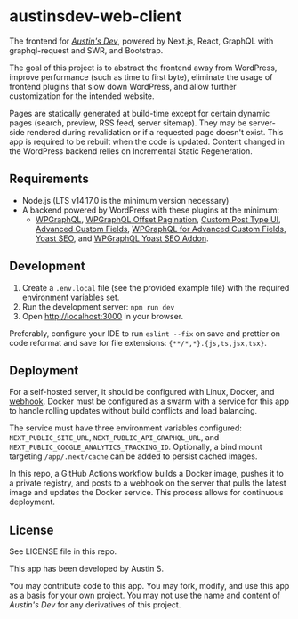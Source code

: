 # austinsdev-web-client

The frontend for _[Austin's Dev](https://austinsdev.com)_, powered by Next.js, React, GraphQL with graphql-request and SWR, and Bootstrap.

The goal of this project is to abstract the frontend away from WordPress, improve performance (such as time to first byte), eliminate the usage of frontend plugins that slow down WordPress, and allow further customization for the intended website.

Pages are statically generated at build-time except for certain dynamic pages (search, preview, RSS feed, server sitemap). They may be server-side rendered during revalidation or if a requested page doesn't exist. This app is required to be rebuilt when the code is updated. Content changed in the WordPress backend relies on Incremental Static Regeneration.

## Requirements

- Node.js (LTS v14.17.0 is the minimum version necessary)
- A backend powered by WordPress with these plugins at the minimum:
  - [WPGraphQL](https://wordpress.org/plugins/wp-graphql/), [WPGraphQL Offset Pagination](https://github.com/valu-digital/wp-graphql-offset-pagination), [Custom Post Type UI](https://wordpress.org/plugins/custom-post-type-ui/), [Advanced Custom Fields](https://wordpress.org/plugins/advanced-custom-fields/), [WPGraphQL for Advanced Custom Fields](https://github.com/wp-graphql/wp-graphql-acf), [Yoast SEO](https://wordpress.org/plugins/wordpress-seo/), and [WPGraphQL Yoast SEO Addon](https://wordpress.org/plugins/add-wpgraphql-seo/). 

## Development

1. Create a `.env.local` file (see the provided example file) with the required environment variables set.
2. Run the development server: `npm run dev`
3. Open [http://localhost:3000](http://localhost:3000) in your browser.

Preferably, configure your IDE to run `eslint --fix` on save and prettier on code reformat and save for file extensions: `{**/*,*}.{js,ts,jsx,tsx}`.

## Deployment

For a self-hosted server, it should be configured with Linux, Docker, and [webhook](https://github.com/adnanh/webhook). Docker must be configured as a swarm with a service for this app to handle rolling updates without build conflicts and load balancing.

The service must have three environment variables configured: `NEXT_PUBLIC_SITE_URL`, `NEXT_PUBLIC_API_GRAPHQL_URL`, and `NEXT_PUBLIC_GOOGLE_ANALYTICS_TRACKING_ID`. Optionally, a bind mount targeting `/app/.next/cache` can be added to persist cached images.

In this repo, a GitHub Actions workflow builds a Docker image, pushes it to a private registry, and posts to a webhook on the server that pulls the latest image and updates the Docker service. This process allows for continuous deployment.

## License

See LICENSE file in this repo.

This app has been developed by Austin S.

You may contribute code to this app. You may fork, modify, and use this app as a basis for your own project. You may not use the name and content of _Austin's Dev_ for any derivatives of this project.

